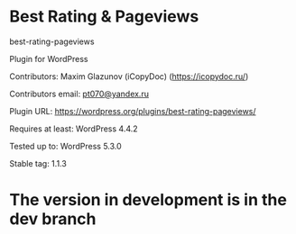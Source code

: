 # Best Rating & Pageviews
best-rating-pageviews

Plugin for WordPress

Contributors: Maxim Glazunov (iCopyDoc) (https://icopydoc.ru/)

Contributors email: pt070@yandex.ru

Plugin URL: https://wordpress.org/plugins/best-rating-pageviews/


Requires at least: WordPress 4.4.2

Tested up to: WordPress 5.3.0

Stable tag: 1.1.3

# The version in development is in the dev branch